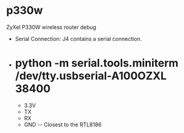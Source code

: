 p330w
=====

ZyXel P330W wireless router debug




* Serial Connection: J4 contains a serial connection.
* # python -m serial.tools.miniterm  /dev/tty.usbserial-A100OZXL 38400
  * 3.3V
  * TX
  * RX
  * GND -- Closest to the RTL8186
